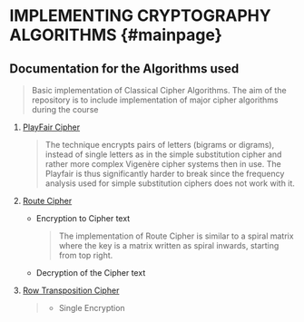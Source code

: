 IMPLEMENTING CRYPTOGRAPHY ALGORITHMS            {#mainpage}
====================================

Documentation for the Algorithms used
------------------------

> Basic implementation of Classical Cipher Algorithms. The aim of the 
> repository is to include implementation of major cipher algorithms
> during the course


1. [PlayFair Cipher](https://en.wikipedia.org/wiki/Playfair_cipher)
   > The technique encrypts pairs of letters (bigrams or digrams), 
   > instead of single letters as in the simple 
   > substitution cipher and rather more complex Vigenère cipher systems 
   > then in use. The Playfair is thus significantly harder 
   > to break since the frequency analysis used for simple substitution ciphers does not work with it.

2. [Route Cipher](https://en.wikipedia.org/wiki/Transposition_cipher#Route_cipher) 
   + Encryption to Cipher text
   
        > The implementation of Route Cipher is similar to a spiral matrix
        > where the key is a matrix written as spiral inwards, starting 
        > from top right.
   
   + Decryption of the Cipher text
  
3. [Row Transposition Cipher](https://en.wikipedia.org/wiki/Transposition_cipher#Columnar_transposition)
   > + Single Encryption
   
